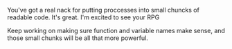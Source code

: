 You've got a real nack for putting proccesses into small chuncks of readable code. 
It's great. I'm excited to see your RPG

Keep working on making sure function and variable names make sense, and those small chunks will be all that more powerful. 